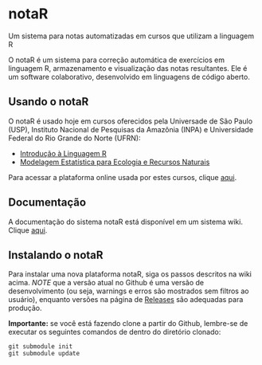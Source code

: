 # notaR
Um sistema para notas automatizadas em cursos que utilizam a linguagem R

O notaR é um sistema para correção automática de exercícios em linguagem R, armazenamento e 
visualização das notas resultantes. Ele é um software colaborativo, desenvolvido em linguagens de código aberto.

## Usando o notaR

O notaR é usado hoje em cursos oferecidos pela Universade de São Paulo (USP),
Instituto Nacional de Pesquisas da Amazônia (INPA) e Universidade Federal do Rio Grande do Norte (UFRN):
* [Introdução à Linguagem R](http://www.ecologia.ib.usp.br/bie5782/doku.php)
* [Modelagem Estatística para Ecologia e Recursos Naturais](http://cmq.esalq.usp.br/BIE5781/doku.php)

Para acessar a plataforma online usada por estes cursos, clique [aqui](http://www.lage.ib.usp.br/rserve/).

## Documentação

A documentação do sistema notaR está disponível em um sistema wiki. Clique [aqui](https://github.com/lageIBUSP/notaR/wiki).

## Instalando o notaR

Para instalar uma nova plataforma notaR, siga os passos descritos na wiki acima.
*NOTE* que a versão atual no Github é uma versão de desenvolvimento (ou seja, warnings e erros são 
mostrados sem filtros ao usuário), enquanto versões na página 
de [Releases](https://github.com/lageIBUSP/notaR/releases) são adequadas para produção.

**Importante:** se você está fazendo clone a partir do Github, lembre-se de executar os seguintes comandos de dentro
do diretório clonado:
```
git submodule init 
git submodule update
```


